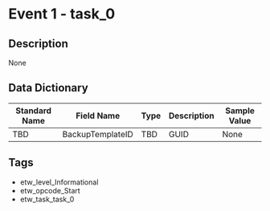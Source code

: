 # Event 1 - task_0

## Description
None

## Data Dictionary
|Standard Name|Field Name|Type|Description|Sample Value|
|---|---|---|---|---|
|TBD|BackupTemplateID|TBD|GUID|None|None|

## Tags
* etw_level_Informational
* etw_opcode_Start
* etw_task_task_0